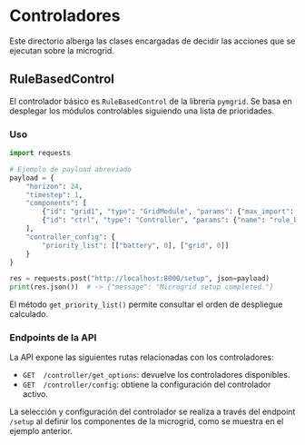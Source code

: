 # Controladores

Este directorio alberga las clases encargadas de decidir las acciones que se ejecutan sobre la microgrid.

## RuleBasedControl

El controlador básico es `RuleBasedControl` de la librería `pymgrid`. Se basa en desplegar los módulos controlables siguiendo una lista de prioridades.

### Uso

```python
import requests

# Ejemplo de payload abreviado
payload = {
    "horizon": 24,
    "timestep": 1,
    "components": [
        {"id": "grid1", "type": "GridModule", "params": {"max_import": 100}},
        {"id": "ctrl", "type": "Controller", "params": {"name": "rule_based"}},
    ],
    "controller_config": {
        "priority_list": [["battery", 0], ["grid", 0]]
    }
}

res = requests.post("http://localhost:8000/setup", json=payload)
print(res.json())  # -> {"message": "Microgrid setup completed."}
```

El método `get_priority_list()` permite consultar el orden de despliegue calculado.

### Endpoints de la API

La API expone las siguientes rutas relacionadas con los controladores:

- `GET  /controller/get_options`: devuelve los controladores disponibles.
- `GET  /controller/config`: obtiene la configuración del controlador activo.

La selección y configuración del controlador se realiza a través del endpoint `/setup` al definir los componentes de la microgrid, como se muestra en el ejemplo anterior.
